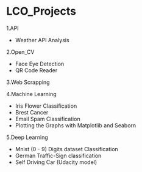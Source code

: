 # LCO_Projects
1.API
  - Weather API Analysis
  
2.Open_CV
  - Face Eye Detection
  - QR Code Reader
  
3.Web Scrapping

4.Machine Learning
  - Iris Flower Classification
  - Brest Cancer
  - Email Spam Classification
  - Plotting the Graphs with Matplotlib and Seaborn
  
5.Deep Learning
  - Mnist (0 - 9) Digits dataset Classification
  - German Traffic-Sign classification
  - Self Driving Car (Udacity model)
